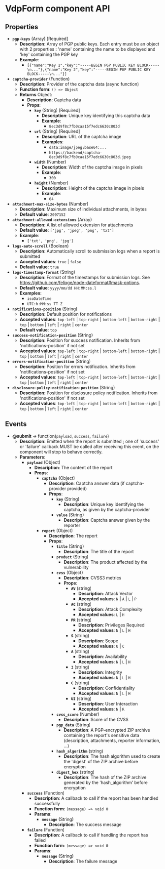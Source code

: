 # VdpForm component API

## Properties

- **`pgp-keys`** (Array) [Required]
  - **Description**: Array of PGP public keys. Each entry must be an object with 2 properties : 'name' containing the name to be displayed and 'key' containing the PGP key
  - **Example**:
    - `[{"name":"Key 1","key":"-----BEGIN PGP PUBLIC KEY BLOCK-----\n..."},{"name":"Key 2","key":"-----BEGIN PGP PUBLIC KEY BLOCK-----\n..."}]`
- **`captcha-provider`** (Function)
  - **Description**: Provider of the captcha data (async function)
  - **Function form**: `() => Object`
  - **Returns** Object:
    - **Description**: Captcha data
    - **Props**:
      - **`key`** (String) [Required]
        - **Description**: Unique key identifying this captcha data
        - **Example**:
          - `8ec3d9f8c7fb0caa15f7edc6630c803d`
      - **`url`** (String) [Required]
        - **Description**: URL of the captcha image
        - **Examples**:
          - `data:image/jpeg;base64:...`
          - `https://backend/captcha-8ec3d9f8c7fb0caa15f7edc6630c803d.jpeg`
      - **`width`** (Number)
        - **Description**: Width of the captcha image in pixels
        - **Example**:
          - `300`
      - **`height`** (Number)
        - **Description**: Height of the captcha image in pixels
        - **Example**:
          - `64`
- **`attachment-max-size-bytes`** (Number)
  - **Description**: Maximum size of individual attachments, in bytes
  - **Default value**: `2097152`
- **`attachment-allowed-extensions`** (Array)
  - **Description**: A list of allowed extension for attachments
  - **Default value**: `['jpg', 'jpeg', 'png', 'txt']`
  - **Example**:
    - `['txt', 'png', 'jpg']`
- **`logs-auto-scroll`** (Boolean)
  - **Description**: Automatically scroll to submission logs when a report is submitted
  - **Accepted values**: `true` | `false`
  - **Default value**: `true`
- **`logs-timestamp-format`** (String)
  - **Description**: Format of the timestamps for submission logs. See https://github.com/felixge/node-dateformat#mask-options.
  - **Default value**: `yyyy/mm/dd HH:MM:ss.l`
  - **Examples**:
    - `isoDateTime`
    - `UTC:h:MM:ss TT Z`
- **`notifications-position`** (String)
  - **Description**: Default position for notifications
  - **Accepted values**: `top-left` | `top-right` | `bottom-left` | `bottom-right` | `top` | `bottom` | `left` | `right` | `center`
  - **Default value**: `top`
- **`success-notification-position`** (String)
  - **Description**: Position for success notification. Inherits from 'notifications-position' if not set
  - **Accepted values**: `top-left` | `top-right` | `bottom-left` | `bottom-right` | `top` | `bottom` | `left` | `right` | `center`
- **`errors-notification-position`** (String)
  - **Description**: Position for errors notification. Inherits from 'notifications-position' if not set
  - **Accepted values**: `top-left` | `top-right` | `bottom-left` | `bottom-right` | `top` | `bottom` | `left` | `right` | `center`
- **`disclosure-policy-notification-position`** (String)
  - **Description**: Position for disclosure policy notification. Inherits from 'notifications-position' if not set
  - **Accepted values**: `top-left` | `top-right` | `bottom-left` | `bottom-right` | `top` | `bottom` | `left` | `right` | `center`

## Events

- **@submit** -> function(`payload`, `success`, `failure`)
  - **Description**: Emitted when the report is submitted ; one of 'success' or 'failure' callback MUST be called after receiving this event, on the component will stop to behave correctly.
  - **Parameters**:
    - **`payload`** (Object)
      - **Description**: The content of the report
      - **Props**:
        - **`captcha`** (Object)
          - **Description**: Captcha answer data (if captcha-provider provided)
          - **Props**:
            - **`key`** (String)
              - **Description**: Unique key identifying the captcha, as given by the captcha-provider
            - **`value`** (String)
              - **Description**: Captcha answer given by the reporter
        - **`report`** (Object)
          - **Description**: The report
          - **Props**:
            - **`title`** (String)
              - **Description**: The title of the report
            - **`product`** (String)
              - **Description**: The product affected by the vulnerability
            - **`cvss`** (Object)
              - **Description**: CVSS3 metrics
              - **Props**:
                - **`AV`** (string)
                  - **Description**: Attack Vector
                  - **Accepted values**: `N` | `A` | `L` | `P`
                - **`AC`** (string)
                  - **Description**: Attack Complexity
                  - **Accepted values**: `L` | `H`
                - **`PR`** (string)
                  - **Description**: Privileges Required
                  - **Accepted values**: `N` | `L` | `H`
                - **`S`** (string)
                  - **Description**: Scope
                  - **Accepted values**: `U` | `C`
                - **`A`** (string)
                  - **Description**: Availability
                  - **Accepted values**: `N` | `L` | `H`
                - **`I`** (string)
                  - **Description**: Integrity
                  - **Accepted values**: `N` | `L` | `H`
                - **`C`** (string)
                  - **Description**: Confidentiality
                  - **Accepted values**: `N` | `L` | `H`
                - **`UI`** (string)
                  - **Description**: User Interaction
                  - **Accepted values**: `N` | `R`
            - **`cvss_score`** (Number)
              - **Description**: Score of the CVSS
            - **`pgp_data`** (String)
              - **Description**: A PGP-encrypted ZIP archive containing the report's sensitive data (description, attachments, reporter information, ...)
            - **`hash_algorithm`** (string)
              - **Description**: The hash algorithm used to create the 'digest' of the ZIP archive before encryption
            - **`digest_hex`** (string)
              - **Description**: The hash of the ZIP archive generated by the 'hash_algorithm' before encryption
    - **`success`** (Function)
      - **Description**: A callback to call if the report has been handled successfully
      - **Function form**: `(message) => void 0`
      - **Params**:
        - **`message`** (String)
          - **Description**: The success message
    - **`failure`** (Function)
      - **Description**: A callback to call if handling the report has failed
      - **Function form**: `(message) => void 0`
      - **Params**:
        - **`message`** (String)
          - **Description**: The failure message
